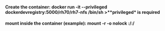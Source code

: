 <h4> Create the container:
docker run -it --privileged dockerdevregistry:5000/rh70/rh7-nfs /bin/sh
>**privileged* is required

<h4> mount inside the container (example):
mount -r -o nolock <server>:/<path  /mnt/nfsshare
mount -w <server>:/<path  /mnt/nfsshare
